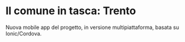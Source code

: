 Il comune in tasca: Trento
==========================

Nuova mobile app del progetto, in versione multipiattaforma, basata su Ionic/Cordova.